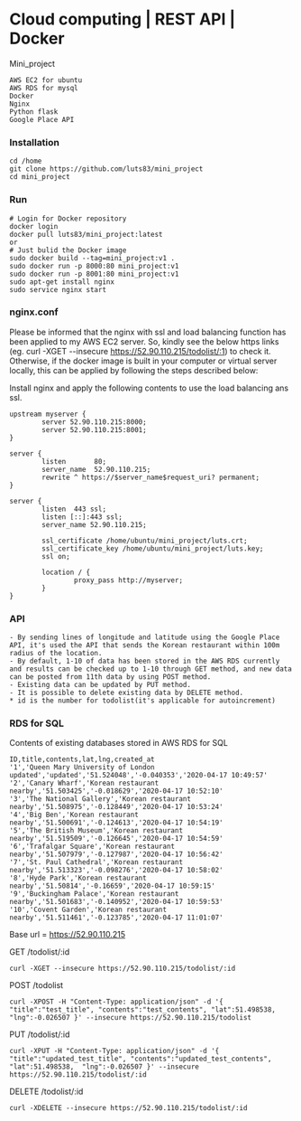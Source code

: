 # Cloud computing | REST API | Docker
Mini_project
```shell
AWS EC2 for ubuntu
AWS RDS for mysql
Docker
Nginx
Python flask
Google Place API
```
### Installation
```shell
cd /home
git clone https://github.com/luts83/mini_project
cd mini_project
```
### Run
```shell
# Login for Docker repository
docker login
docker pull luts83/mini_project:latest
or
# Just bulid the Docker image
sudo docker build --tag=mini_project:v1 .
sudo docker run -p 8000:80 mini_project:v1
sudo docker run -p 8001:80 mini_project:v1
sudo apt-get install nginx
sudo service nginx start
```
### nginx.conf
Please be informed that the nginx with ssl and load balancing function has been applied to my AWS EC2 server. So, kindly see the below https links (eg. curl -XGET --insecure https://52.90.110.215/todolist/:1) to check it.
Otherwise, if the docker image is built in your computer or virtual server locally, this can be applied by following the steps described below:

Install nginx and apply the following contents to use the load balancing ans ssl.
```shell
upstream myserver {
        server 52.90.110.215:8000;
        server 52.90.110.215:8001;
}

server {
        listen       80;
        server_name  52.90.110.215;
        rewrite ^ https://$server_name$request_uri? permanent;
}

server {
        listen  443 ssl;
        listen [::]:443 ssl;
        server_name 52.90.110.215;

        ssl_certificate /home/ubuntu/mini_project/luts.crt;
        ssl_certificate_key /home/ubuntu/mini_project/luts.key;
        ssl on;

        location / {
                proxy_pass http://myserver;
        }
}
```
### API
```shell
- By sending lines of longitude and latitude using the Google Place API, it's used the API that sends the Korean restaurant within 100m radius of the location.
- By default, 1-10 of data has been stored in the AWS RDS currently and results can be checked up to 1-10 through GET method, and new data can be posted from 11th data by using POST method.
- Existing data can be updated by PUT method.
- It is possible to delete existing data by DELETE method.
* id is the number for todolist(it's applicable for autoincrement)
```
### RDS for SQL
Contents of existing databases stored in AWS RDS for SQL
```shell
ID,title,contents,lat,lng,created_at
'1','Queen Mary University of London updated','updated','51.524048','-0.040353','2020-04-17 10:49:57'
'2','Canary Wharf','Korean restaurant nearby','51.503425','-0.018629','2020-04-17 10:52:10'
'3','The National Gallery','Korean restaurant nearby','51.508975','-0.128449','2020-04-17 10:53:24'
'4','Big Ben','Korean restaurant nearby','51.500691','-0.124613','2020-04-17 10:54:19'
'5','The British Museum','Korean restaurant nearby','51.519509','-0.126645','2020-04-17 10:54:59'
'6','Trafalgar Square','Korean restaurant nearby','51.507979','-0.127987','2020-04-17 10:56:42'
'7','St. Paul Cathedral','Korean restaurant nearby','51.513323','-0.098276','2020-04-17 10:58:02'
'8','Hyde Park','Korean restaurant nearby','51.50814','-0.16659','2020-04-17 10:59:15'
'9','Buckingham Palace','Korean restaurant nearby','51.501683','-0.140952','2020-04-17 10:59:53'
'10','Covent Garden','Korean restaurant nearby','51.511461','-0.123785','2020-04-17 11:01:07'
```
Base url = https://52.90.110.215

GET /todolist/:id
```shell
curl -XGET --insecure https://52.90.110.215/todolist/:id
```
POST /todolist
```shell
curl -XPOST -H "Content-Type: application/json" -d '{ "title":"test_title", "contents":"test_contents", "lat":51.498538,  "lng":-0.026507 }' --insecure https://52.90.110.215/todolist
```
PUT /todolist/:id
```shell
curl -XPUT -H "Content-Type: application/json" -d '{ "title":"updated_test_title", "contents":"updated_test_contents", "lat":51.498538,  "lng":-0.026507 }' --insecure https://52.90.110.215/todolist/:id
```
DELETE /todolist/:id
```shell
curl -XDELETE --insecure https://52.90.110.215/todolist/:id
```
